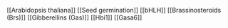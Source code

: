 [[Arabidopsis thaliana]]
[[Seed germination]]
[[bHLH]]
[[Brassinosteroids (Brs)]]
[[Gibberellins (Gas)]]
[[Hbi1]]
[[Gasa6]]
